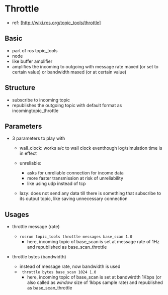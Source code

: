 # Throttle

- ref: [http://wiki.ros.org/topic_tools/throttle]

## Basic
- part of ros topic_tools
- node
- like buffer amplifier
- amplifies the incoming to outgoing with message rate maxed (or set to certain value) or bandwidth maxed (or at certain value)


## Structure
- subscribe to incoming topic 
- republishes the outgoing topic with default format as incomingtopic_throttle 


## Parameters
- 3 parameters to play with
	- wall_clock: works a/c to wall clock eventhough log/simulation time is in effect
	- unreliable:
		- asks for unreliable connection for income data
		- more faster transmission at risk of unreliability
		- like using udp instead of tcp

	- lazy: does not send any data till there is something that subscribe to its output topic, like saving unnecessary connection

## Usages
- throttle message (rate)
	- ```rosrun topic_tools throttle messages base_scan 1.0```
		- here, incoming topic of base_scan is set at message rate of 1Hz and republished as base_scan_throttle

- throttle bytes (bandwidth)
	- instead of message rate, now bandwidth is used
	- ``` throttle bytes base_scan 1024 1.0```
		- here, incoming topic of base_scan is set at bandwirdth 1Kbps (or also called as _window_ size of 1kbps sample rate) and republished as base_scan_throttle
		
